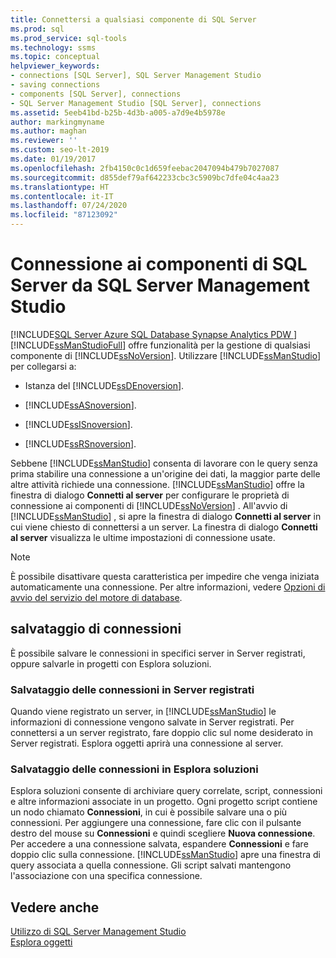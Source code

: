```yaml
---
title: Connettersi a qualsiasi componente di SQL Server
ms.prod: sql
ms.prod_service: sql-tools
ms.technology: ssms
ms.topic: conceptual
helpviewer_keywords:
- connections [SQL Server], SQL Server Management Studio
- saving connections
- components [SQL Server], connections
- SQL Server Management Studio [SQL Server], connections
ms.assetid: 5eeb41bd-b25b-4d3b-a005-a7d9e4b5978e
author: markingmyname
ms.author: maghan
ms.reviewer: ''
ms.custom: seo-lt-2019
ms.date: 01/19/2017
ms.openlocfilehash: 2fb4150c0c1d659feebac2047094b479b7027087
ms.sourcegitcommit: d855def79af642233cbc3c5909bc7dfe04c4aa23
ms.translationtype: HT
ms.contentlocale: it-IT
ms.lasthandoff: 07/24/2020
ms.locfileid: "87123092"
---
```

# <a name="connect-to-any-sql-server-component-from-sql-server-management-studio"></a>Connessione ai componenti di SQL Server da SQL Server Management Studio

[!INCLUDE[SQL Server Azure SQL Database Synapse Analytics PDW ](../../includes/applies-to-version/sql-asdb-asdbmi-asa-pdw.md)]
[!INCLUDE[ssManStudioFull](../../includes/ssmanstudiofull-md.md)] offre funzionalità per la gestione di qualsiasi componente di [!INCLUDE[ssNoVersion](../../includes/ssnoversion-md.md)]. Utilizzare [!INCLUDE[ssManStudio](../../includes/ssmanstudio-md.md)] per collegarsi a:  
  
-   Istanza del [!INCLUDE[ssDEnoversion](../../includes/ssdenoversion_md.md)].  
  
-   [!INCLUDE[ssASnoversion](../../includes/ssasnoversion_md.md)].  
  
-   [!INCLUDE[ssISnoversion](../../includes/ssisnoversion-md.md)].  
  
-   [!INCLUDE[ssRSnoversion](../../includes/ssrsnoversion-md.md)].  
  
Sebbene [!INCLUDE[ssManStudio](../../includes/ssmanstudio-md.md)] consenta di lavorare con le query senza prima stabilire una connessione a un'origine dei dati, la maggior parte delle altre attività richiede una connessione. [!INCLUDE[ssManStudio](../../includes/ssmanstudio-md.md)] offre la finestra di dialogo **Connetti al server** per configurare le proprietà di connessione ai componenti di [!INCLUDE[ssNoVersion](../../includes/ssnoversion-md.md)] . All'avvio di [!INCLUDE[ssManStudio](../../includes/ssmanstudio-md.md)] , si apre la finestra di dialogo **Connetti al server** in cui viene chiesto di connettersi a un server. La finestra di dialogo **Connetti al server** visualizza le ultime impostazioni di connessione usate.  
  
> [!NOTE]  
> È possibile disattivare questa caratteristica per impedire che venga iniziata automaticamente una connessione. Per altre informazioni, vedere [Opzioni di avvio del servizio del motore di database](../../database-engine/configure-windows/database-engine-service-startup-options.md).  
  
## <a name="saving-connections"></a>salvataggio di connessioni  
È possibile salvare le connessioni in specifici server in Server registrati, oppure salvarle in progetti con Esplora soluzioni.  
  
### <a name="saving-connections-in-registered-servers"></a>Salvataggio delle connessioni in Server registrati  
Quando viene registrato un server, in [!INCLUDE[ssManStudio](../../includes/ssmanstudio-md.md)] le informazioni di connessione vengono salvate in Server registrati. Per connettersi a un server registrato, fare doppio clic sul nome desiderato in Server registrati. Esplora oggetti aprirà una connessione al server.  
  
### <a name="saving-connections-in-solution-explorer"></a>Salvataggio delle connessioni in Esplora soluzioni  
Esplora soluzioni consente di archiviare query correlate, script, connessioni e altre informazioni associate in un progetto. Ogni progetto script contiene un nodo chiamato **Connessioni**, in cui è possibile salvare una o più connessioni. Per aggiungere una connessione, fare clic con il pulsante destro del mouse su **Connessioni** e quindi scegliere **Nuova connessione**. Per accedere a una connessione salvata, espandere **Connessioni** e fare doppio clic sulla connessione. [!INCLUDE[ssManStudio](../../includes/ssmanstudio-md.md)] apre una finestra di query associata a quella connessione. Gli script salvati mantengono l'associazione con una specifica connessione.  
  
## <a name="see-also"></a>Vedere anche  
[Utilizzo di SQL Server Management Studio](../../ssms/use-sql-server-management-studio.md)  
[Esplora oggetti](../../ssms/object/object-explorer.md)  
  
